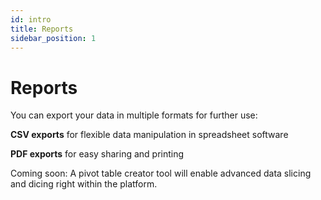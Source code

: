 ```yaml
---
id: intro
title: Reports
sidebar_position: 1
---
```

# Reports

You can export your data in multiple formats for further use:

**CSV exports** for flexible data manipulation in spreadsheet software



**PDF exports** for easy sharing and printing

Coming soon:
A pivot table creator tool will enable advanced data slicing and dicing right within the platform.